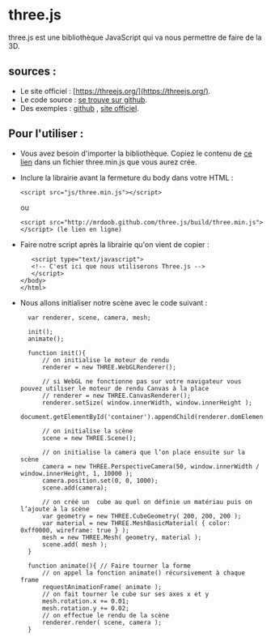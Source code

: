 # three.js

three.js est une bibliothèque JavaScript qui va nous permettre de faire de la 3D. 

## sources :
 - Le site officiel : [https://threejs.org/](https://threejs.org/).
 - Le code source : [se trouve sur github](https://github.com/mrdoob/three.js/).
 - Des exemples : [github](https://github.com/mrdoob/three.js/tree/dev/examples) , [site officiel](https://threejs.org/examples/).

## Pour l'utiliser : 
- Vous avez besoin d'importer la bibliothèque. Copiez le contenu de [ce lien](https://threejs.org/build/three.min.js) dans un fichier three.min.js que vous aurez crée. 

- Inclure la librairie avant la fermeture du body dans votre HTML :
      
      <script src="js/three.min.js"></script>    
  ou 
  
      <script src="http://mrdoob.github.com/three.js/build/three.min.js"></script> (le lien en ligne)

- Faire notre script après la librairie qu'on vient de copier :

         <script type="text/javascript">
         <!-- C'est ici que nous utiliserons Three.js -->
         </script>
      </body>
      </html>
      
- Nous allons initialiser notre scène avec le code suivant :

        var renderer, scene, camera, mesh;

        init();
        animate();

        function init(){
            // on initialise le moteur de rendu
            renderer = new THREE.WebGLRenderer();

            // si WebGL ne fonctionne pas sur votre navigateur vous pouvez utiliser le moteur de rendu Canvas à la place
            // renderer = new THREE.CanvasRenderer();
            renderer.setSize( window.innerWidth, window.innerHeight );
            document.getElementById('container').appendChild(renderer.domElement);

            // on initialise la scène
            scene = new THREE.Scene();

            // on initialise la camera que l’on place ensuite sur la scène
            camera = new THREE.PerspectiveCamera(50, window.innerWidth / window.innerHeight, 1, 10000 );
            camera.position.set(0, 0, 1000);
            scene.add(camera);

            // on créé un  cube au quel on définie un matériau puis on l’ajoute à la scène 
            var geometry = new THREE.CubeGeometry( 200, 200, 200 );
            var material = new THREE.MeshBasicMaterial( { color: 0xff0000, wireframe: true } );
            mesh = new THREE.Mesh( geometry, material );
            scene.add( mesh );
        }

        function animate(){ // Faire tourner la forme
            // on appel la fonction animate() récursivement à chaque frame
            requestAnimationFrame( animate );
            // on fait tourner le cube sur ses axes x et y
            mesh.rotation.x += 0.01;
            mesh.rotation.y += 0.02;
            // on effectue le rendu de la scène
            renderer.render( scene, camera );
        }
